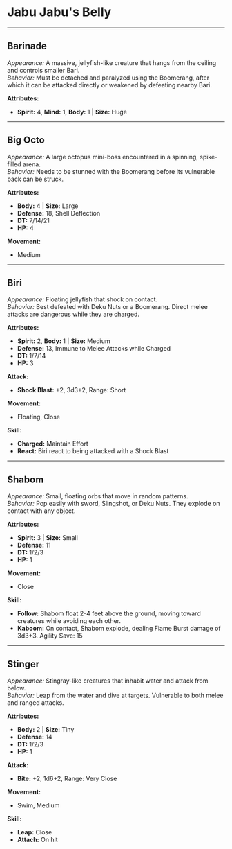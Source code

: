 # Jabu Jabu's Belly

---

## **Barinade**

*Appearance:* A massive, jellyfish-like creature that hangs from the ceiling and controls smaller Bari.  
*Behavior:* Must be detached and paralyzed using the Boomerang, after which it can be attacked directly or weakened by defeating nearby Bari.

**Attributes:**

- **Spirit:** 4, **Mind:** 1, **Body:** 1 | **Size:** Huge

---

## **Big Octo**

*Appearance:* A large octopus mini-boss encountered in a spinning, spike-filled arena.  
*Behavior:* Needs to be stunned with the Boomerang before its vulnerable back can be struck.

**Attributes:**

- **Body:** 4 | **Size:** Large  
- **Defense:** 18, Shell Deflection  
- **DT:** 7/14/21  
- **HP:** 4

**Movement:**

- Medium

---

## **Biri**

*Appearance:* Floating jellyfish that shock on contact.  
*Behavior:* Best defeated with Deku Nuts or a Boomerang. Direct melee attacks are dangerous while they are charged.

**Attributes:**

- **Spirit:** 2, **Body:** 1 | **Size:** Medium  
- **Defense:** 13, Immune to Melee Attacks while Charged  
- **DT:** 1/7/14  
- **HP:** 3

**Attack:**

- **Shock Blast:** \+2, 3d3+2, Range: Short

**Movement:**

- Floating, Close

**Skill:**

- **Charged:** Maintain Effort  
- **React:** Biri react to being attacked with a Shock Blast

---

## **Shabom**

*Appearance:* Small, floating orbs that move in random patterns.  
*Behavior:* Pop easily with sword, Slingshot, or Deku Nuts. They explode on contact with any object.

**Attributes:**

- **Spirit:** 3 | **Size:** Small  
- **Defense:** 11  
- **DT:** 1/2/3  
- **HP:** 1

**Movement:**

- Close

**Skill:**

- **Follow:** Shabom float 2-4 feet above the ground, moving toward creatures while avoiding each other.  
- **Kaboom:** On contact, Shabom explode, dealing Flame Burst damage of 3d3+3. Agility Save: 15

---

## **Stinger**

*Appearance:* Stingray-like creatures that inhabit water and attack from below.  
*Behavior:* Leap from the water and dive at targets. Vulnerable to both melee and ranged attacks.

**Attributes:**

- **Body:** 2 | **Size:** Tiny  
- **Defense:** 14  
- **DT:** 1/2/3  
- **HP:** 1

**Attack:**

- **Bite:** \+2, 1d6+2, Range: Very Close

**Movement:**

- Swim, Medium

**Skill:**

- **Leap:** Close  
- **Attach:** On hit
